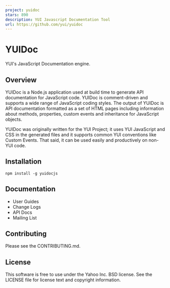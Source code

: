 ```yaml
---
project: yuidoc
stars: 890
description: YUI Javascript Documentation Tool
url: https://github.com/yui/yuidoc
---
```


YUIDoc
======

YUI's JavaScript Documentation engine.

Overview
--------

YUIDoc is a Node.js application used at build time to generate API documentation for JavaScript code. YUIDoc is comment-driven and supports a wide range of JavaScript coding styles. The output of YUIDoc is API documentation formatted as a set of HTML pages including information about methods, properties, custom events and inheritance for JavaScript objects.

YUIDoc was originally written for the YUI Project; it uses YUI JavaScript and CSS in the generated files and it supports common YUI conventions like Custom Events. That said, it can be used easily and productively on non-YUI code.

Installation
------------

```
npm install -g yuidocjs
```

Documentation
-------------

-   User Guides
-   Change Logs
-   API Docs
-   Mailing List

Contributing
------------

Please see the CONTRIBUTING.md.

License
-------

This software is free to use under the Yahoo Inc. BSD license. See the LICENSE file for license text and copyright information.
